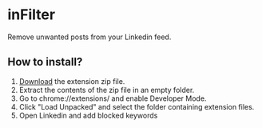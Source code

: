 # inFilter
Remove unwanted posts from your Linkedin feed.

## How to install?
1. [Download](https://github.com/aiktamseel/infilter/archive/refs/heads/main.zip) the extension zip file.
2. Extract the contents of the zip file in an empty folder.
3. Go to chrome://extensions/ and enable Developer Mode.
4. Click "Load Unpacked" and select the folder containing extension files.
5. Open Linkedin and add blocked keywords